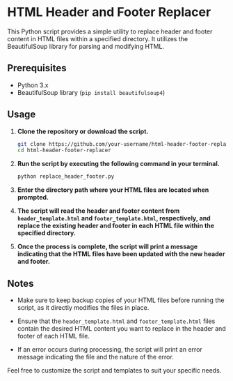 # HTML Header and Footer Replacer

This Python script provides a simple utility to replace header and footer content in HTML files within a specified directory. It utilizes the BeautifulSoup library for parsing and modifying HTML.

## Prerequisites

- Python 3.x
- BeautifulSoup library (`pip install beautifulsoup4`)

## Usage

1. **Clone the repository or download the script.**

    ```bash
    git clone https://github.com/your-username/html-header-footer-replacer.git
    cd html-header-footer-replacer
    ```

2. **Run the script by executing the following command in your terminal.**

    ```bash
    python replace_header_footer.py
    ```

3. **Enter the directory path where your HTML files are located when prompted.**

4. **The script will read the header and footer content from `header_template.html` and `footer_template.html`, respectively, and replace the existing header and footer in each HTML file within the specified directory.**

5. **Once the process is complete, the script will print a message indicating that the HTML files have been updated with the new header and footer.**

## Notes

- Make sure to keep backup copies of your HTML files before running the script, as it directly modifies the files in place.

- Ensure that the `header_template.html` and `footer_template.html` files contain the desired HTML content you want to replace in the header and footer of each HTML file.

- If an error occurs during processing, the script will print an error message indicating the file and the nature of the error.

Feel free to customize the script and templates to suit your specific needs.
